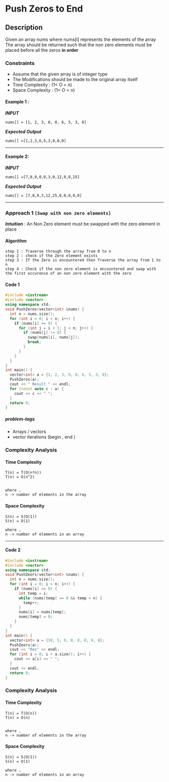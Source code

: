 # Push Zeros to End
## Description
Given an array nums where nums[i] represents the elements of the array
<br/>
The array should be returned such that the non zero elements must be placed before all the zeros **in order**



### Constraints
- Assume that the given array is of integer type 
- The Modifications should be made to the original array itself
- Time Complexity : (1< O < n)
- Space Complexity : (1< O < n)


#### Example 1 :
***INPUT***
```
nums[] = [1, 2, 3, 0, 0, 6, 5, 3, 0]
```
***Expected Output***
```
nums[] =[1,2,3,6,5,3,0,0,0]
```
---

#### Example 2:
***INPUT***
```
nums[] =[7,8,9,0,0,3,0,12,0,0,25]
 ```
***Expected Output***
```
nums[] = [7,8,9,3,12,25,0,0,0,0,0]
```
---


### Approach 1 `[Swap with non zero elements]`
***Intuition*** : An Non Zero element must be swapped with the zero element in place
#### Algorithm
```
step 1 : Traverse through the array from 0 to n
step 2 : check if the Zero element exists
step 3 : If the Zero is encountered then Traverse the array from 1 to n
step 4 : Check if the non zero element is encountered and swap with the first occurence of an non zero element with the zero

```
#### Code 1
```cpp
#include <iostream>
#include <vector>
using namespace std;
void PushZeros(vector<int> &nums) {
  int n = nums.size();
  for (int i = 0; i < n; i++) {
    if (nums[i] == 0) {
      for (int j = i + 1; j < n; j++) {
        if (nums[j] != 0) {
          swap(nums[i], nums[j]);
          break;
        }
      }
    }
  }
}
int main() {
  vector<int> a = {1, 2, 3, 0, 0, 6, 5, 3, 0};
  PushZeros(a);
  cout << " Result " << endl;
  for (const auto c : a) {
    cout << c << " ";
  }
  return 0;
}

```

##### problem-tags
- Arrays / vectors
- vector iterations (begin , end )
### Complexity Analysis
#### Time Complexity 
```
T(n) = T(O(n*n))
T(n) = O(n^2)


where ,
n -> number of elements in the array
```
#### Space Complexity 

```
S(n) = S(O(1))
S(n) = O(1)

where ,
n -> number of elements in an array 
```
---

#### Code 2
```cpp
#include <iostream>
#include <vector>
using namespace std;
void PushZeors(vector<int> &nums) {
  int n = nums.size();
  for (int i = 0; i < n; i++) {
    if (nums[i] == 0) {
      int temp = i;
      while (nums[temp] == 0 && temp < n) {
        temp++;
      }
      nums[i] = nums[temp];
      nums[temp] = 0;
    }
  }
}
int main() {
  vector<int> a = {10, 5, 0, 0, 8, 0, 9, 0};
  PushZeors(a);
  cout << "Res" << endl;
  for (int i = 0; i < a.size(); i++) {
    cout << a[i] << " ";
  }
  cout << endl;
  return 0;
}
```
### Complexity Analysis
#### Time Complexity 
```
T(n) = T(O(n))
T(n) = O(n)


where ,
n -> number of elements in the array
```
#### Space Complexity 

```
S(n) = S(O(1))
S(n) = O(1)

where ,
n -> number of elements in an array 
```
